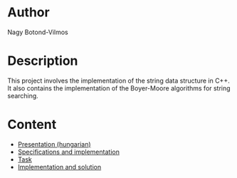 # Author
Nagy Botond-Vilmos

# Description
This project involves the implementation of the string data structure in C++.
It also contains the implementation of the Boyer-Moore algorithms for string searching.

# Content
- [Presentation (hungarian)](Presentation)
- [Specifications and implementation](Implementation/specifications.md)
- [Task](Task/task.md)
- [Implementation and solution](Task/implementation/readme.md)